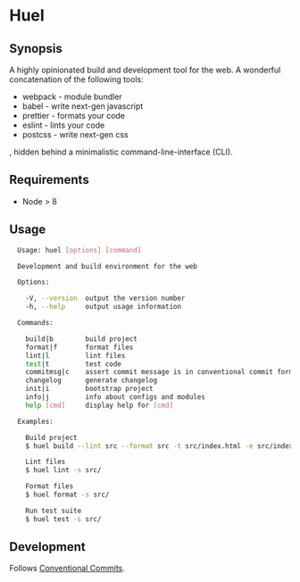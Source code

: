 # Huel

## Synopsis

A highly opinionated build and development tool for the web. A wonderful concatenation
of the following tools:

* webpack - module bundler
* babel - write next-gen javascript
* prettier - formats your code
* eslint - lints your code
* postcss - write next-gen css

, hidden behind a minimalistic command-line-interface (CLI).

## Requirements

* Node > 8

## Usage

```bash
  Usage: huel [options] [command]

  Development and build environment for the web

  Options:

    -V, --version  output the version number
    -h, --help     output usage information

  Commands:

    build|b        build project
    format|f       format files
    lint|l         lint files
    test|t         test code
    commitmsg|c    assert commit message is in conventional commit form
    changelog      generate changelog
    init|i         bootstrap project
    info|j         info about configs and modules
    help [cmd]     display help for [cmd]

  Examples:

    Build project
    $ huel build --lint src --format src -t src/index.html -e src/index.js -o dist/

    Lint files
    $ huel lint -s src/

    Format files
    $ huel format -s src/

    Run test suite
    $ huel test -s src/
```

## Development

Follows [Conventional Commits](https://conventionalcommits.org/).
